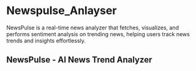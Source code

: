# Newspulse_Anlayser
NewsPulse is a real-time news analyzer that fetches, visualizes, and performs sentiment analysis on trending news, helping users track news trends and insights effortlessly.


## NewsPulse - AI News Trend Analyzer
